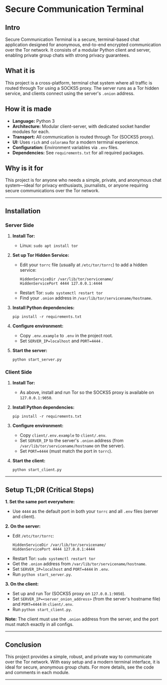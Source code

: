 # Secure Communication Terminal

## Intro

Secure Communication Terminal is a secure, terminal-based chat application designed for anonymous, end-to-end encrypted communication over the Tor network. It consists of a modular Python client and server, enabling private group chats with strong privacy guarantees.

## What it is

This project is a cross-platform, terminal chat system where all traffic is routed through Tor using a SOCKS5 proxy. The server runs as a Tor hidden service, and clients connect using the server's `.onion` address.

## How it is made

- **Language:** Python 3
- **Architecture:** Modular client-server, with dedicated socket handler modules for each.
- **Transport:** All communication is routed through Tor (SOCKS5 proxy).
- **UI:** Uses `rich` and `colorama` for a modern terminal experience.
- **Configuration:** Environment variables via `.env` files.
- **Dependencies:** See `requirements.txt` for all required packages.

## Why is it for

This project is for anyone who needs a simple, private, and anonymous chat system—ideal for privacy enthusiasts, journalists, or anyone requiring secure communications over the Tor network.

---

## Installation

### Server Side

1. **Install Tor:**  
   - Linux: `sudo apt install tor`  

2. **Set up Tor Hidden Service:**  
   - Edit your `torrc` file (usually at `/etc/tor/torrc`) to add a hidden service:
     ```
     HiddenServiceDir /var/lib/tor/servicename/
     HiddenServicePort 4444 127.0.0.1:4444
     ```
   - Restart Tor: `sudo systemctl restart tor`  
   - Find your `.onion` address in `/var/lib/tor/servicename/hostname`.

3. **Install Python dependencies:**  
   ```
   pip install -r requirements.txt
   ```

4. **Configure environment:**  
   - Copy `.env.example` to `.env` in the project root.
   - Set `SERVER_IP=localhost` and `PORT=4444` .

5. **Start the server:**  
   ```
   python start_server.py
   ```

### Client Side

1. **Install Tor:**  
   - As above, install and run Tor so the SOCKS5 proxy is available on `127.0.0.1:9050`.

2. **Install Python dependencies:**  
   ```
   pip install -r requirements.txt
   ```

3. **Configure environment:**  
   - Copy `client/.env.example` to `client/.env`.
   - Set `SERVER_IP` to the server's `.onion` address (from `/var/lib/tor/servicename/hostname` on the server).
   - Set `PORT=4444` (must match the port in `torrc`).

4. **Start the client:**  
   ```
   python start_client.py
   ```

---

## Setup TL;DR (Critical Steps)

**1. Set the same port everywhere:**
   - Use `4444` as the default port in both your `torrc` and all `.env` files (server and client).

**2. On the server:**
   - Edit `/etc/tor/torrc`:
     ```
     HiddenServiceDir /var/lib/tor/servicename/
     HiddenServicePort 4444 127.0.0.1:4444
     ```
   - Restart Tor: `sudo systemctl restart tor`
   - Get the `.onion` address from `/var/lib/tor/servicename/hostname`.
   - Set `SERVER_IP=localhost` and `PORT=4444` in `.env`.
   - Run `python start_server.py`.

**3. On the client:**
   - Set up and run Tor (SOCKS5 proxy on `127.0.0.1:9050`).
   - Set `SERVER_IP=<server_onion_address>` (from the server's hostname file) and `PORT=4444` in `client/.env`.
   - Run `python start_client.py`.

**Note:** The client must use the `.onion` address from the server, and the port must match exactly in all configs.

---

## Conclusion

This project provides a simple, robust, and private way to communicate over the Tor network. With easy setup and a modern terminal interface, it is ideal for secure, anonymous group chats. For more details, see the code and comments in each module.

---
